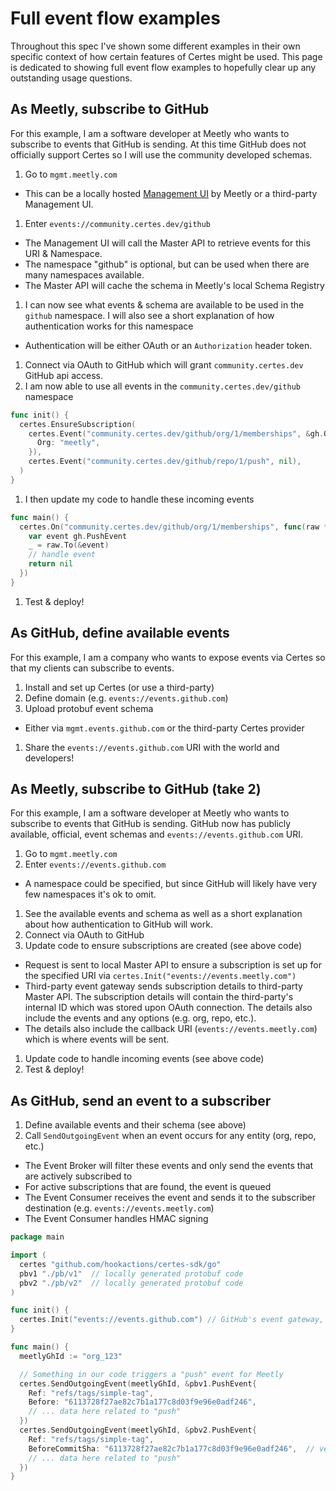 # Full event flow examples

Throughout this spec I've shown some different examples in their own specific context of how certain features of Certes might be used. This page is dedicated to showing full event flow examples to hopefully clear up any outstanding usage questions.

## As Meetly, subscribe to GitHub

For this example, I am a software developer at Meetly who wants to subscribe to events that GitHub is sending. At this time GitHub does not officially support Certes so I will use the community developed schemas.

1. Go to `mgmt.meetly.com`
  - This can be a locally hosted [Management UI](#todo) by Meetly or a third-party Management UI.
1. Enter `events://community.certes.dev/github`
  - The Management UI will call the Master API to retrieve events for this URI & Namespace.
  - The namespace "github" is optional, but can be used when there are many namespaces available.
  - The Master API will cache the schema in Meetly's local Schema Registry
1. I can now see what events & schema are available to be used in the `github` namespace. I will also see a short explanation of how authentication works for this namespace
  - Authentication will be either OAuth or an `Authorization` header token.
1. Connect via OAuth to GitHub which will grant `community.certes.dev` GitHub api access.
1. I am now able to use all events in the `community.certes.dev/github` namespace
  ```go
  func init() {
    certes.EnsureSubscription(
      certes.Event("community.certes.dev/github/org/1/memberships", &gh.Opts{
        Org: "meetly",
      }),
      certes.Event("community.certes.dev/github/repo/1/push", nil),
    )
  }
  ```
1. I then update my code to handle these incoming events
  ```go
  func main() {
    certes.On("community.certes.dev/github/org/1/memberships", func(raw *certes.RawEvent) error {
      var event gh.PushEvent
      _ = raw.To(&event)
      // handle event
      return nil
    })
  }
  ```
1. Test & deploy!

## As GitHub, define available events

For this example, I am a company who wants to expose events via Certes so that my clients can subscribe to events.

1. Install and set up Certes (or use a third-party)
1. Define domain (e.g. `events://events.github.com`)
1. Upload protobuf event schema
  - Either via `mgmt.events.github.com` or the third-party Certes provider
1. Share the `events://events.github.com` URI with the world and developers!

## As Meetly, subscribe to GitHub (take 2)

For this example, I am a software developer at Meetly who wants to subscribe to events that GitHub is sending. GitHub now has publicly available, official, event schemas and `events://events.github.com` URI.

1. Go to `mgmt.meetly.com`
1. Enter `events://events.github.com`
  - A namespace could be specified, but since GitHub will likely have very few namespaces it's ok to omit.
1. See the available events and schema as well as a short explanation about how authentication to GitHub will work.
1. Connect via OAuth to GitHub
1. Update code to ensure subscriptions are created (see above code)
  - Request is sent to local Master API to ensure a subscription is set up for the specified URI via `certes.Init("events://events.meetly.com")`
  - Third-party event gateway sends subscription details to third-party Master API. The subscription details will contain the third-party's internal ID which was stored upon OAuth connection. The details also include the events and any options (e.g. org, repo, etc.).
  - The details also include the callback URI (`events://events.meetly.com`) which is where events will be sent.
1. Update code to handle incoming events (see above code)
1. Test & deploy!

## As GitHub, send an event to a subscriber

1. Define available events and their schema (see above)
1. Call `SendOutgoingEvent` when an event occurs for any entity (org, repo, etc.)
  - The Event Broker will filter these events and only send the events that are actively subscribed to
  - For active subscriptions that are found, the event is queued
  - The Event Consumer receives the event and sends it to the subscriber destination (e.g. `events://events.meetly.com`)
  - The Event Consumer handles HMAC signing

  ```go
  package main

  import (
    certes "github.com/hookactions/certes-sdk/go"
    pbv1 "./pb/v1"  // locally generated protobuf code
    pbv2 "./pb/v2"  // locally generated protobuf code
  )

  func init() {
    certes.Init("events://events.github.com") // GitHub's event gateway, local or hosted by 3rd party
  }

  func main() {
    meetlyGhId := "org_123"

    // Something in our code triggers a "push" event for Meetly
    certes.SendOutgoingEvent(meetlyGhId, &pbv1.PushEvent{
      Ref: "refs/tags/simple-tag",
      Before: "6113728f27ae82c7b1a177c8d03f9e96e0adf246",
      // ... data here related to "push"
    })
    certes.SendOutgoingEvent(meetlyGhId, &pbv2.PushEvent{
      Ref: "refs/tags/simple-tag",
      BeforeCommitSha: "6113728f27ae82c7b1a177c8d03f9e96e0adf246",  // versioning example of field name changing
      // ... data here related to "push"
    })
  }
  ```
